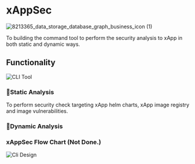 # xAppSec 

![8213365_data_storage_database_graph_business_icon (1)](https://user-images.githubusercontent.com/30616512/161488746-24641b22-5b2a-4ed0-a984-075b5817ee17.png)



To building the command tool to perform the security analysis to xApp in both static and dynamic ways.


## Functionality

![CLI Tool](https://user-images.githubusercontent.com/30616512/161489153-635c418e-3c3c-47d9-bd4f-42ed6a79a300.png)

### 🧪Static Analysis
To perform security check targeting xApp helm charts, xApp image registry and image vulnerabilities.
### 🧪Dynamic Analysis


### xAppSec Flow Chart (Not Done.)

![Cli Design](https://user-images.githubusercontent.com/30616512/161490064-fb3f5c4f-018b-4855-9b55-beef7bad8e4b.png)
